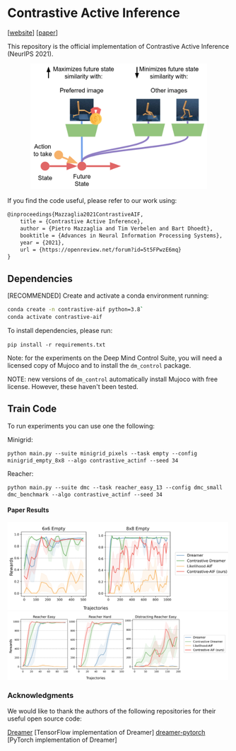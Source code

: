 # Contrastive Active Inference
[[website](https://contrastive-aif.github.io/)] [[paper](https://arxiv.org/abs/2110.10083)]


This repository is the official implementation of Contrastive Active Inference (NeurIPS 2021).

<p align="center">
    <img src='08_contrastive_planning.png' width=400>
</p>


If you find the code useful, please refer to our work using:

```
@inproceedings{Mazzaglia2021ContrastiveAIF,
	title = {Contrastive Active Inference},
	author = {Pietro Mazzaglia and Tim Verbelen and Bart Dhoedt},
	booktitle = {Advances in Neural Information Processing Systems},
	year = {2021},
	url = {https://openreview.net/forum?id=5t5FPwzE6mq}
}
```

## Dependencies

[RECOMMENDED] Create and activate a conda environment running:

```bash
conda create -n contrastive-aif python=3.8`
conda activate contrastive-aif
```

To install dependencies, please run:

`pip install -r requirements.txt`

Note: for the experiments on the Deep Mind Control Suite, you will need a licensed copy of Mujoco and to install the `dm_control` package.

NOTE: new versions of `dm_control` automatically install Mujoco with free license. However, these haven't been tested.

## Train Code

To run experiments you can use one the following:

Minigrid:
```
python main.py --suite minigrid_pixels --task empty --config minigrid_empty_8x8 --algo contrastive_actinf --seed 34
```

Reacher:
```
python main.py --suite dmc --task reacher_easy_13 --config dmc_small dmc_benchmark --algo contrastive_actinf --seed 34
```


#### Paper Results

<img src="./plots/multiplot_minigrid.png" width="500">
</img></a>

<img src="./plots/multiplot_reacher.png" width="500">
</img></a>

### Acknowledgments

We would like to thank the authors of the following repositories for their useful open source code:

[Dreamer](https://github.com/danijar/dreamer) [TensorFlow implementation of Dreamer]
[dreamer-pytorch](https://github.com/juliusfrost/dreamer-pytorch) [PyTorch implementation of Dreamer]